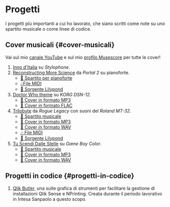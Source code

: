 # Progetti

I progetti più importanti a cui ho lavorato, che siano scritti come note su uno spartito musicale o come linee di codice.

## Cover musicali {#cover-musicali}

Vai sul mio [canale YouTube][yt] e sul mio [profilo Musescore][ms] per tutte le cover!

1. [Inno d'Italia][inno_italia] su *Stylophone*.
2. [Reconstructing More Science][reconstructing] da *Portal 2* su pianoforte.
    * [🎼 Spartito per pianoforte][reconstructing_piano]
    * [🎶File MIDI][reconstructing_midi]
    * [📄 Sorgente Lilypond][reconstructing_ly]
3. [Doctor Who theme][dwtheme] su *KORG DSN-12*.
    * [🎵 Cover in formato MP3][dwtheme_mp3]
    * [🎵 Cover in formato FLAC][dwtheme_flac]
4. [Trilobyte][trilobyte] da *Rogue Legacy* con suoni del *Roland MT-32*.
    * [🎼 Spartito musicale][trilobyte_score]
    * [🎵 Cover in formato MP3][trilobyte_mp3]
    * [🎵 Cover in formato WAV][trilobyte_wav]
    * [🎶 File MIDI][trilobyte_midi]
    * [📄 Sorgente Lilypond][trilobyte_ly]
5. [Tu Scendi Dalle Stelle][tsds] su *Game Boy Color*.
    * [🎼 Spartito musicale][tsds_score]
    * [🎵 Cover in formato MP3][tsds_mp3]
    * [🎵 Cover in formato WAV][tsds_wav]

## Progetti in codice {#progetti-in-codice}

1. [Qlik Butler][qlik_butler], una suite grafica di strumenti per facilitare la gestione di installazioni Qlik Sense e NPrinting. Creata durante il periodo lavorativo in Intesa Sanpaolo a questo scopo.

[yt]: https://www.youtube.com/c/MatteoSilvestro
[ms]: https://musescore.com/user/4373921

[inno_italia]: https://www.youtube.com/watch?v=xjAYyEqnTaw
[reconstructing]: https://www.youtube.com/watch?v=vd6Nx3trzUs
[reconstructing_piano]: /files/covers/reconstructing_more_science/Reconstructing%20more%20science.pdf
[reconstructing_midi]: /files/covers/reconstructing_more_science/Reconstructing%20more%20science.midi
[reconstructing_ly]: /files/covers/reconstructing_more_science/Reconstructing%20more%20science.ly
[dwtheme]: https://www.youtube.com/watch?v=NfxWFH7sd8w
[dwtheme_mp3]: /files/covers/dsn_12/dwtheme.mp3
[dwtheme_flac]: /files/covers/dsn_12/dwtheme.flac
[trilobyte]: https://youtu.be/BbQ2w-cUqnU
[trilobyte_score]: /files/covers/trilobyte/Trilobyte.pdf
[trilobyte_mp3]: /files/covers/trilobyte/Trilobyte.mp3
[trilobyte_wav]: /files/covers/trilobyte/Trilobyte.wav
[trilobyte_midi]: /files/covers/trilobyte/Trilobyte.mid
[trilobyte_ly]: /files/covers/trilobyte/Trilobyte.ly
[tsds]: https://youtu.be/tyYpu07Jms0
[tsds_score]: /files/covers/tu_scendi_dalle_stelle/tu_scendi_dalle_stelle.mscz
[tsds_mp3]: /files/covers/tu_scendi_dalle_stelle/tsdsgb.mp3
[tsds_wav]: /files/covers/tu_scendi_dalle_stelle/tsdsgb.wav

[qlik_butler]: https://github.com/msilvestro/QlikButler

